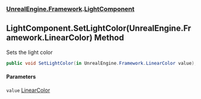 ### [UnrealEngine.Framework](./UnrealEngine-Framework.md 'UnrealEngine.Framework').[LightComponent](./UnrealEngine-Framework-LightComponent.md 'UnrealEngine.Framework.LightComponent')
## LightComponent.SetLightColor(UnrealEngine.Framework.LinearColor) Method
Sets the light color  
```csharp
public void SetLightColor(in UnrealEngine.Framework.LinearColor value);
```
#### Parameters
<a name='UnrealEngine-Framework-LightComponent-SetLightColor(UnrealEngine-Framework-LinearColor)-value'></a>
`value` [LinearColor](./UnrealEngine-Framework-LinearColor.md 'UnrealEngine.Framework.LinearColor')  
  
